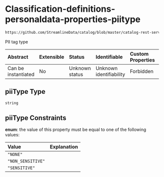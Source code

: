 # Classification-definitions-personaldata-properties-piitype

```txt
https://github.com/StreamlineData/catalog/blob/master/catalog-rest-service/src/main/resources/json/schema/type/classification.json#/definitions/personalData/properties/piiType
```

PII tag type

| Abstract            | Extensible | Status         | Identifiable            | Custom Properties | Additional Properties | Access Restrictions | Defined In                                                                     |
| :------------------ | :--------- | :------------- | :---------------------- | :---------------- | :-------------------- | :------------------ | :----------------------------------------------------------------------------- |
| Can be instantiated | No         | Unknown status | Unknown identifiability | Forbidden         | Allowed               | none                | [classification.json*](https://github.com/StreamlineData/catalog/blob/master/catalog-rest-service/src/main/resources/json/schema/type/classification.json "open original schema") |

## piiType Type

`string`

## piiType Constraints

**enum**: the value of this property must be equal to one of the following values:

| Value             | Explanation |
| :---------------- | :---------- |
| `"NONE"`          |             |
| `"NON_SENSITIVE"` |             |
| `"SENSITIVE"`     |             |
